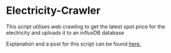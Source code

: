 # Electricity-Crawler
This script utilises web crawling to get the latest spot price for the electricity and uploads it to an influxDB database

Explanation and a post for this script can be found [here.](https://ihanakangas.fi/2023/11/20/crawling-to-get-electricity-prices/)
